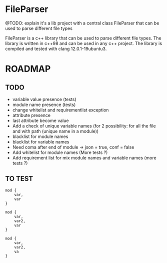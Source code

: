# FileParser
@TODO: explain it's a lib project with a central class FileParser that can be used to parse different file types

FileParser is a c++ library that can be used to parse different file types. The library is written in c++98 and can be used in any c++ project. The library is compiled and tested with clang 12.0.1-19ubuntu3.

# ROADMAP
## TODO
- variable value presence (tests)
- module name presence (tests)
- change whitelist and requirementlist exception
- attribute presence
- last attribute become value
- Add a check of unique variable names (for 2 possibility: for all the file and with path (unique name in a module))
- blacklist for module names
- blacklist for variable names
- Need coma after end of module -> json = true, conf = false
- Add whitelist for module names (More tests ?)
- Add requirement list for mix module names and variable names (more tests ?)

## TO TEST
``` unique variable names
mod {
	var,
	var
}
```
``` unique variable names
mod {
	var,
	var2,
	var
}
```
``` FAKE: unique variable names
mod {
	var,
	var2,
	va
}
```
